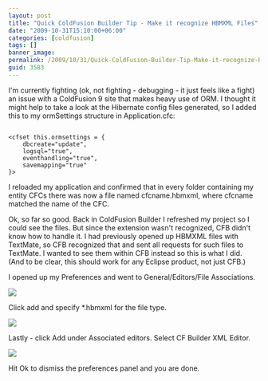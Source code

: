 ```yaml
---
layout: post
title: "Quick ColdFusion Builder Tip - Make it recognize HBMXML Files"
date: "2009-10-31T15:10:00+06:00"
categories: [coldfusion]
tags: []
banner_image: 
permalink: /2009/10/31/Quick-ColdFusion-Builder-Tip-Make-it-recognize-HBMXML-Files
guid: 3583
---
```


I'm currently fighting (ok, not fighting - debugging - it just feels like a fight) an issue with a ColdFusion 9 site that makes heavy use of ORM. I thought it might help to take a look at the Hibernate config files generated, so I added this to my ormSettings structure in Application.cfc:

<code>
&lt;cfset this.ormsettings = {
	dbcreate="update",
	logsql="true",
	eventhandling="true",
	savemapping="true"
}&gt;
</code>

I reloaded my application and confirmed that in every folder containing my entity CFCs there was now a file named cfcname.hbmxml, where cfcname matched the name of the CFC.

Ok, so far so good. Back in ColdFusion Builder I refreshed my project so I could see the files. But since the extension wasn't recognized, CFB didn't know how to handle it. I had previously opened up HBMXML files with TextMate, so CFB recognized that and sent all requests for such files to TextMate. I wanted to see them within CFB instead so this is what I did. (And to be clear, this should work for any Eclipse product, not just CFB.)

I opened up my Preferences and went to General/Editors/File Associations. 

<img src="https://static.raymondcamden.com/images/Picture 192.png" />

Click add and specify *.hbmxml for the file type.

<img src="https://static.raymondcamden.com/images/cfjedi/Picture 262.png" />

Lastly - click Add under Associated editors. Select CF Builder XML Editor.

<img src="https://static.raymondcamden.com/images/cfjedi/Picture 339.png" />

Hit Ok to dismiss the preferences panel and you are done.